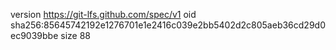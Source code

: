 version https://git-lfs.github.com/spec/v1
oid sha256:85645742192e1276701e1e2416c039e2bb5402d2c805aeb36cd29d0ec9039bbe
size 88
